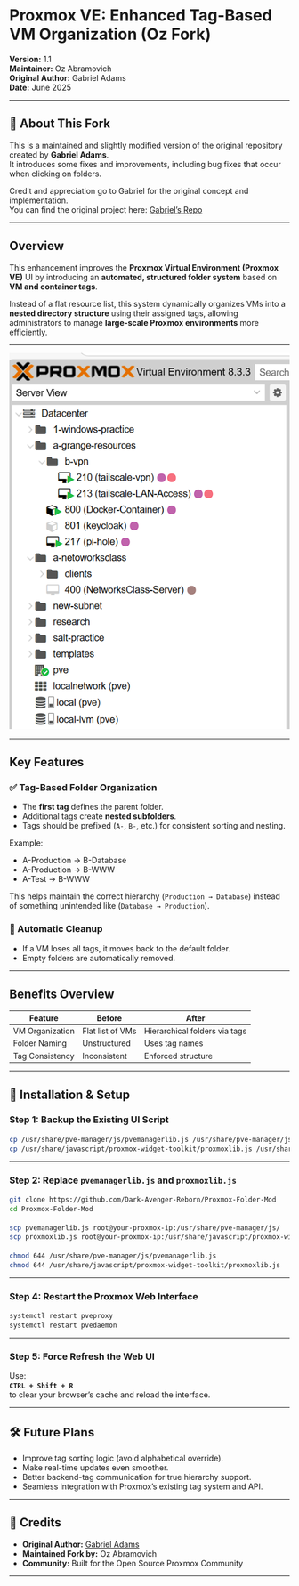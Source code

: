 # **Proxmox VE: Enhanced Tag-Based VM Organization (Oz Fork)**  
**Version:** 1.1  
**Maintainer:** Oz Abramovich  
**Original Author:** Gabriel Adams  
**Date:** June 2025  

---

## 🔄 **About This Fork**  

This is a maintained and slightly modified version of the original repository created by **Gabriel Adams**.  
It introduces some fixes and improvements, including bug fixes that occur when clicking on folders.

Credit and appreciation go to Gabriel for the original concept and implementation.  
You can find the original project here: [Gabriel’s Repo](https://github.com/gradams42/ProxmoxUpgrades)

---

## **Overview**  

This enhancement improves the **Proxmox Virtual Environment (Proxmox VE)** UI by introducing an **automated, structured folder system** based on **VM and container tags**.  

Instead of a flat resource list, this system dynamically organizes VMs into a **nested directory structure** using their assigned tags, allowing administrators to manage **large-scale Proxmox environments** more efficiently.

---

![Demonstration](Organized_Node.png)

---

## **Key Features**  

### ✅ Tag-Based Folder Organization  
- The **first tag** defines the parent folder.  
- Additional tags create **nested subfolders**.  
- Tags should be prefixed (`A-`, `B-`, etc.) for consistent sorting and nesting.

Example:
- A-Production → B-Database  
- A-Production → B-WWW  
- A-Test → B-WWW  

This helps maintain the correct hierarchy (`Production → Database`) instead of something unintended like (`Database → Production`).

### 🧹 Automatic Cleanup  
- If a VM loses all tags, it moves back to the default folder.  
- Empty folders are automatically removed.

---

## **Benefits Overview**  

| Feature            | Before                | After                           |
|--------------------|------------------------|----------------------------------|
| VM Organization     | Flat list of VMs       | Hierarchical folders via tags    |
| Folder Naming       | Unstructured           | Uses tag names                   |
| Tag Consistency     | Inconsistent           | Enforced structure               |

---

## 🔧 **Installation & Setup**  

### Step 1: Backup the Existing UI Script  

```bash
cp /usr/share/pve-manager/js/pvemanagerlib.js /usr/share/pve-manager/js/pvemanagerlib.js.bak
cp /usr/share/javascript/proxmox-widget-toolkit/proxmoxlib.js /usr/share/javascript/proxmox-widget-toolkit/proxmoxlib.js.bak
```

---

### Step 2: Replace `pvemanagerlib.js` and `proxmoxlib.js` 

```bash
git clone https://github.com/Dark-Avenger-Reborn/Proxmox-Folder-Mod
cd Proxmox-Folder-Mod

scp pvemanagerlib.js root@your-proxmox-ip:/usr/share/pve-manager/js/
scp proxmoxlib.js root@your-proxmox-ip:/usr/share/javascript/proxmox-widget-toolkit/

chmod 644 /usr/share/pve-manager/js/pvemanagerlib.js
chmod 644 /usr/share/javascript/proxmox-widget-toolkit/proxmoxlib.js
```

---


### Step 4: Restart the Proxmox Web Interface  

```bash
systemctl restart pveproxy
systemctl restart pvedaemon
```

---

### Step 5: Force Refresh the Web UI  

Use:  
**`CTRL + Shift + R`**  
to clear your browser’s cache and reload the interface.

---

## 🛠️ Future Plans  

- Improve tag sorting logic (avoid alphabetical override).  
- Make real-time updates even smoother.  
- Better backend-tag communication for true hierarchy support.  
- Seamless integration with Proxmox’s existing tag system and API.

---

## 🙏 Credits  

- **Original Author:** [Gabriel Adams](https://github.com/gradams42)  
- **Maintained Fork by:** Oz Abramovich  
- **Community:** Built for the Open Source Proxmox Community  

---
